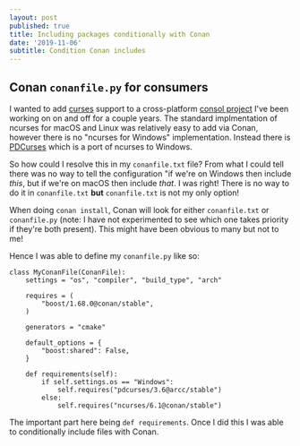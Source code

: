```yaml
---
layout: post
published: true
title: Including packages conditionally with Conan
date: '2019-11-06'
subtitle: Condition Conan includes
---
```

## Conan `conanfile.py` for consumers

I wanted to add [curses](https://en.wikipedia.org/wiki/Curses_(programming_library)) support to a cross-platform [consol project](https://github.com/zethon/arcc) I've been working on on and off for a couple years. The standard implmentation of ncurses for macOS and Linux was relatively easy to add via Conan, however there is no "ncurses for Windows" implementation. Instead there is [PDCurses](https://pdcurses.org/) which is a port of ncurses to Windows. 

So how could I resolve this in my `conanfile.txt` file? From what I could tell there was no way to tell the configuration "if we're on Windows then include *this*, but if we're on macOS then include *that*. I was right! There is no way to do it in `conanfile.txt` **but** `conanfile.txt` is not my only option!

When doing `conan install`, Conan will look for either `conanfile.txt` or `conanfile.py` (note: I have not experimented to see which one takes priority if they're both present). This might have been obvious to many but not to me!

Hence I was able to define my `conanfile.py` like so:

```
class MyConanFile(ConanFile):
    settings = "os", "compiler", "build_type", "arch"

    requires = (
        "boost/1.68.0@conan/stable",
    )

    generators = "cmake"

    default_options = {
        "boost:shared": False,
    }

    def requirements(self):
        if self.settings.os == "Windows":
            self.requires("pdcurses/3.6@arcc/stable")
        else:
            self.requires("ncurses/6.1@conan/stable")
```

The important part here being `def requirements`. Once I did this I was able to conditionally include files with Conan.
